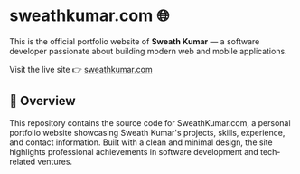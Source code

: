 # sweathkumar.com 🌐

This is the official portfolio website of **Sweath Kumar** — a software developer passionate about building modern web and mobile applications.

Visit the live site 👉 [sweathkumar.com](https://www.sweathkumar.com)

## 📄 Overview

This repository contains the source code for SweathKumar.com, a personal portfolio website showcasing Sweath Kumar's projects, skills, experience, and contact information. Built with a clean and minimal design, the site highlights professional achievements in software development and tech-related ventures.
